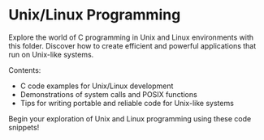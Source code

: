 # Unix/Linux Programming

Explore the world of C programming in Unix and Linux environments with this folder. Discover how to create efficient and powerful applications that run on Unix-like systems.

Contents:
- C code examples for Unix/Linux development
- Demonstrations of system calls and POSIX functions
- Tips for writing portable and reliable code for Unix-like systems

Begin your exploration of Unix and Linux programming using these code snippets!

